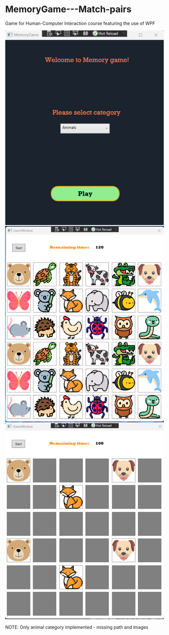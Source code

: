 # MemoryGame---Match-pairs
Game for Human-Computer Interaction course featuring the use of WPF

![WelcomeWindow](https://github.com/aleksandardrljaca/MemoryGame---Match-pairs/blob/main/memGameMain.png)
![GameBeforeStart](https://github.com/aleksandardrljaca/MemoryGame---Match-pairs/blob/main/memGameTiles.png)
![Playing](https://github.com/aleksandardrljaca/MemoryGame---Match-pairs/blob/main/playing.png)


NOTE: Only animal category implemented - missing path and images
